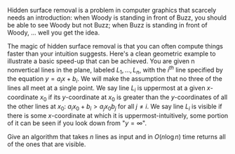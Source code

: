 Hidden surface removal is a problem in computer graphics that scarcely
needs an introduction: when Woody is standing in front of Buzz, you
should be able to see Woody but not Buzz; when Buzz is standing in
front of Woody, ... well you get the idea.

The magic of hidden surface removal is that you can often compute
things faster than your intuition suggests. Here's a clean geometric
example to illustrate a basic speed-up that can be achieved. You are
given n nonvertical lines in the plane, labeled $L_1, ..., L_n$, with 
the $i^{th}$ line specified by the equation $y = a_i x + b_i$. We will
make the assumption that no three of the lines all meet at a single
point. We say line $L_i$ is uppermost at a given $x$-coordinate $x_0$ if
its $y$-coordinate at $x_0$ is greater than the $y$-coordinates of all the
other lines at $x_0$: $a_i x_0 + b_i > a_j x_0 b_j$ for all $j \neq i$. We
say line $L_i$ is visible if there is some $x$-coordinate at which it is
uppermost-intuitively, some portion of it can be seen if you look
down from "$y = \infty$".

Give an algorithm that takes $n$ lines as input and in $O(n\log n)$
time returns all of the ones that are visible.
